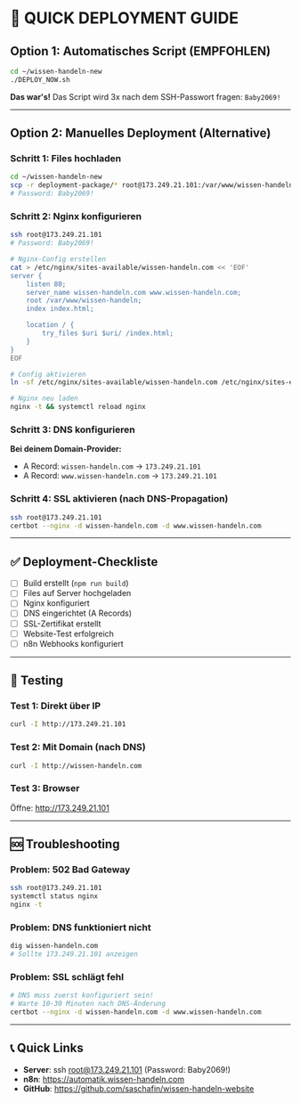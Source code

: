 # 🚀 QUICK DEPLOYMENT GUIDE

## Option 1: Automatisches Script (EMPFOHLEN)

```bash
cd ~/wissen-handeln-new
./DEPLOY_NOW.sh
```

**Das war's!** Das Script wird 3x nach dem SSH-Passwort fragen: `Baby2069!`

---

## Option 2: Manuelles Deployment (Alternative)

### Schritt 1: Files hochladen

```bash
cd ~/wissen-handeln-new
scp -r deployment-package/* root@173.249.21.101:/var/www/wissen-handeln/
# Password: Baby2069!
```

### Schritt 2: Nginx konfigurieren

```bash
ssh root@173.249.21.101
# Password: Baby2069!

# Nginx-Config erstellen
cat > /etc/nginx/sites-available/wissen-handeln.com << 'EOF'
server {
    listen 80;
    server_name wissen-handeln.com www.wissen-handeln.com;
    root /var/www/wissen-handeln;
    index index.html;

    location / {
        try_files $uri $uri/ /index.html;
    }
}
EOF

# Config aktivieren
ln -sf /etc/nginx/sites-available/wissen-handeln.com /etc/nginx/sites-enabled/

# Nginx neu laden
nginx -t && systemctl reload nginx
```

### Schritt 3: DNS konfigurieren

**Bei deinem Domain-Provider:**
- A Record: `wissen-handeln.com` → `173.249.21.101`
- A Record: `www.wissen-handeln.com` → `173.249.21.101`

### Schritt 4: SSL aktivieren (nach DNS-Propagation)

```bash
ssh root@173.249.21.101
certbot --nginx -d wissen-handeln.com -d www.wissen-handeln.com
```

---

## ✅ Deployment-Checkliste

- [ ] Build erstellt (`npm run build`)
- [ ] Files auf Server hochgeladen
- [ ] Nginx konfiguriert
- [ ] DNS eingerichtet (A Records)
- [ ] SSL-Zertifikat erstellt
- [ ] Website-Test erfolgreich
- [ ] n8n Webhooks konfiguriert

---

## 🧪 Testing

### Test 1: Direkt über IP
```bash
curl -I http://173.249.21.101
```

### Test 2: Mit Domain (nach DNS)
```bash
curl -I http://wissen-handeln.com
```

### Test 3: Browser
Öffne: http://173.249.21.101

---

## 🆘 Troubleshooting

### Problem: 502 Bad Gateway
```bash
ssh root@173.249.21.101
systemctl status nginx
nginx -t
```

### Problem: DNS funktioniert nicht
```bash
dig wissen-handeln.com
# Sollte 173.249.21.101 anzeigen
```

### Problem: SSL schlägt fehl
```bash
# DNS muss zuerst konfiguriert sein!
# Warte 10-30 Minuten nach DNS-Änderung
certbot --nginx -d wissen-handeln.com -d www.wissen-handeln.com
```

---

## 📞 Quick Links

- **Server**: ssh root@173.249.21.101 (Password: Baby2069!)
- **n8n**: https://automatik.wissen-handeln.com
- **GitHub**: https://github.com/saschafin/wissen-handeln-website
